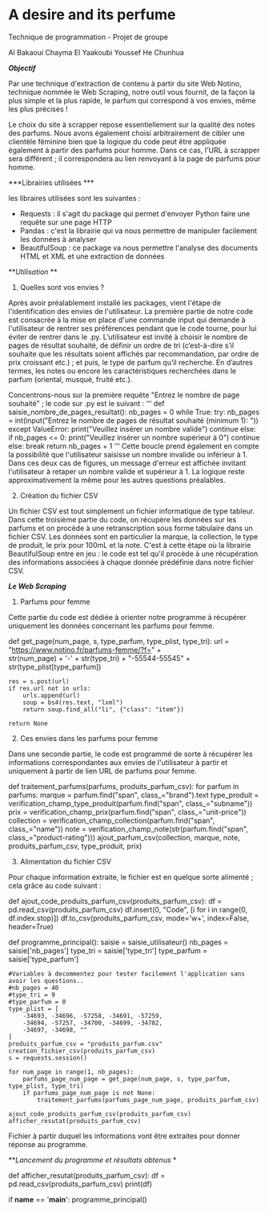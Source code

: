 # A desire and its perfume
Technique de programmation - Projet de groupe

Al Bakaoui Chayma
El Yaakoubi Youssef
He Chunhua

***Objectif***

Par une technique d'extraction de contenu à partir du site Web Notino, technique nommée le Web Scraping, notre outil vous fournit, de la façon la plus simple et la plus rapide, le parfum qui correspond à vos envies, même les plus précises ! 

Le choix du site à scrapper repose essentiellement sur la qualité des notes des parfums. Nous avons également choisi arbitrairement de cibler une clientèle féminine bien que la logique du code peut être appliquée également à partir des parfums pour homme. Dans ce cas, l'URL à scrapper sera différent ; il correspondera au lien renvoyant à la page de parfums pour homme.  

***Librairies utilisées ***

les libraires utilisées sont les suivantes : 
- Requests : il s'agit du package qui permet d'envoyer Python faire une requête sur une page HTTP
- Pandas : c'est la librairie qui va nous permettre de manipuler facilement les données à analyser
- BeautifulSoup : ce package va nous permettre l'analyse des documents HTML et XML et une extraction de données

***Utilisation* **

1. Quelles sont vos envies ? 

Après avoir préalablement installé les packages, vient l'étape de l'identification des envies de l'utilisateur. La première partie de notre code est consacrée à la mise en place d'une commande input qui demande à l'utilisateur de rentrer ses préférences pendant que le code tourne, pour lui éviter de rentrer dans le .py. L’utilisateur est invité à choisir le nombre de pages de résultat souhaité, de définir un ordre de tri (c’est-à-dire s’il souhaite que les résultats soient affichés par recommandation, par ordre de prix croissant etc.) ; et puis, le type de parfum qu’il recherche. En d’autres termes, les notes ou encore les caractéristiques recherchées dans le parfum (oriental, musqué, fruité etc.). 

Concentrons-nous sur la première requête "Entrez le nombre de page souhaité" ; le code sur .py est le suivant : 
‘‘‘
def saisie_nombre_de_pages_resultat():
    nb_pages = 0
    while True:
        try:
            nb_pages = int(input("Entrez le nombre de pages de résultat souhaité (minimum 1): "))
        except ValueError:
            print("Veuillez insérer un nombre valide")
            continue
        else:
            if nb_pages <= 0:
                print("Veuillez insérer un nombre supérieur à 0")
                continue
            else:
                break
    return nb_pages + 1
‘‘‘
Cette boucle prend également en compte la possibilité que l'utilisateur saisisse un nombre invalide ou inférieur à 1. Dans ces deux cas de figures, un message d'erreur est affichée invitant l'utilisateur à retaper un nombre valide et supérieur à 1. La logique reste approximativement la même pour les autres questions préalables. 

2. Création du fichier CSV 

Un fichier CSV est tout simplement un fichier informatique de type tableur. Dans cette troisième partie du code, on récupère les données sur les parfums et on procède à une retranscription sous forme tabulaire dans un fichier CSV. Les données sont en particulier la marque, la collection, le type de produit, le prix pour 100mL et la note. C'est à cette étape où la librairie BeautifulSoup entre en jeu : le code est tel qu'il procède à une récupération des informations associées à chaque donnée prédéfinie dans notre fichier CSV. 

***Le Web Scraping***

1. Parfums pour femme

Cette partie du code est dédiée à orienter notre programme à récupérer uniquement les données concernant les parfums pour femme. 

def get_page(num_page, s, type_parfum, type_plist, type_tri):
    url = "https://www.notino.fr/parfums-femme/?f=" + \
          str(num_page) + '-' + str(type_tri) + "-55544-55545" + str(type_plist[type_parfum])

    res = s.post(url)
    if res.url not in urls:
        urls.append(url)
        soup = bs4(res.text, "lxml")
        return soup.find_all("li", {"class": "item"})

    return None

2. Ces envies dans les parfums pour femme

Dans une seconde partie, le code est programmé de sorte à récupérer les informations correspondantes aux envies de l'utilisateur à partir et uniquement à partir de lien URL de parfums pour femme. 

def traitement_parfums(parfums, produits_parfum_csv):
    for parfum in parfums:
        marque = parfum.find("span", class_="brand").text
        type_produit = verification_champ_type_produit(parfum.find("span", class_="subname"))
        prix = verification_champ_prix(parfum.find("span", class_="unit-price"))
        collection = verification_champ_collection(parfum.find("span", class_="name"))
        note = verification_champ_note(str(parfum.find("span", class_="product-rating")))
        ajout_parfum_csv(collection, marque, note, produits_parfum_csv, type_produit, prix)

3. Alimentation du fichier CSV 

Pour chaque information extraite, le fichier est en quelque sorte alimenté ; cela grâce au code suivant : 

def ajout_code_produits_parfum_csv(produits_parfum_csv):
    df = pd.read_csv(produits_parfum_csv)
    df.insert(0, "Code", [i for i in range(0, df.index.stop)])
    df.to_csv(produits_parfum_csv, mode='w+', index=False, header=True)



def programme_principal():
    saisie = saisie_utilisateur()
    nb_pages = saisie['nb_pages']
    type_tri = saisie['type_tri']
    type_parfum = saisie['type_parfum']

    #Variables à decommentez pour tester facilement l'application sans avoir les questions..
    #nb_pages = 40
    #type_tri = 9
    #type_parfum = 0
    type_plist = [
        -34693, -34696, -57258, -34691, -57259,
        -34694, -57257, -34700, -34699, -34702,
        -34697, -34698, ""
    ]
    produits_parfum_csv = "produits_parfum.csv"
    creation_fichier_csv(produits_parfum_csv)
    s = requests.session()

    for num_page in range(1, nb_pages):
        parfums_page_num_page = get_page(num_page, s, type_parfum, type_plist, type_tri)
        if parfums_page_num_page is not None:
            traitement_parfums(parfums_page_num_page, produits_parfum_csv)
            
    ajout_code_produits_parfum_csv(produits_parfum_csv)
    afficher_resutat(produits_parfum_csv)

Fichier à partir duquel les informations vont être extraites pour donner réponse au programme. 

***Lancement du programme et résultats obtenus* * 

def afficher_resutat(produits_parfum_csv):
    df = pd.read_csv(produits_parfum_csv)
    print(df)

if __name__ == '__main__':
    programme_principal()

